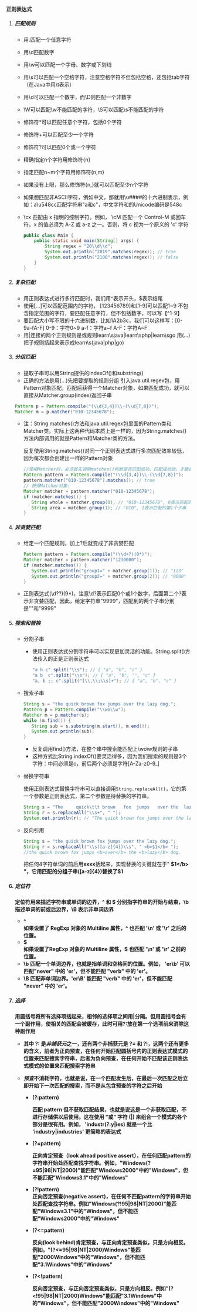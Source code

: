 #### 正则表达式

1. ##### 匹配规则

   - 用.匹配一个任意字符

   - 用\d匹配数字

   - 用\w可以匹配一个字母、数字或下划线

   - 用\s可以匹配一个空格字符，注意空格字符不但包括空格，还包括tab字符（在Java中用\t表示）

   - 用\d可以匹配一个数字，而\D则匹配一个非数字

   - \W可以匹配\w不能匹配的字符，\S可以匹配\s不能匹配的字符

   - 修饰符*可以匹配任意个字符，包括0个字符

   - 修饰符+可以匹配至少一个字符

   - 修饰符?可以匹配0个或一个字符

   - 精确指定n个字符用修饰符{n}

   - 指定匹配n~m个字符用修饰符{n,m}

   - 如果没有上限，那么修饰符{n,}就可以匹配至少n个字符

   - 如果想匹配非ASCII字符，例如中文，那就用\u####的十六进制表示，例如：a\u548cc匹配字符串"a和c"，中文字符和的Unicode编码是548c

   - \cx	匹配由 x 指明的控制字符。例如， \cM 匹配一个 Control-M 或回车符。x 的值必须为 A-Z 或 a-z 之一。否则，将 c 视为一个原义的 'c' 字符

     ```java
     public class Main {
         public static void main(String[] args) {
             String regex = "20\\d\\d";
             System.out.println("2019".matches(regex)); // true
             System.out.println("2100".matches(regex)); // false
         }
     }
     ```

2. ##### 复杂匹配

   - 用正则表达式进行多行匹配时，我们用^表示开头，$表示结尾
   - 使用[...]可以匹配范围内的字符， [123456789]和[1-9]可以匹配1~9
     不包含指定范围的字符，要匹配任意字符，但不包括数字，可以写【^1-9】
   - 要匹配大小写不限的十六进制数，比如1A2b3c，我们可以这样写：[0-9a-fA-F]
     0-9：字符0~9
     a-f：字符a~f
     A-F：字符A~F
   - 用|连接的两个正则规则是或规则learn\sjava|learn\sphp|learn\sgo
     用(...)把子规则括起来表示成learn\\s(java|php|go)

3. ##### 分组匹配

   - 提取子串可以用String提供的indexOf()和substring()
   - 正确的方法是用(...)先把要提取的规则分组
     引入java.util.regex包，用Pattern对象匹配，匹配后获得一个Matcher对象，如果匹配成功，就可以直接从Matcher.group(index)返回子串

   ```java
   Pattern p = Pattern.compile("(\\d{3,4})\\-(\\d{7,8})");
   Matcher m = p.matcher("010-12345678");
   ```

   - 注：String.matches()方法和java.util.regex包里面的Pattern类和Matcher类。实际上这两种代码本质上是一样的，因为String.matches()方法内部调用的就是Pattern和Matcher类的方法。

     反复使用String.matches()对同一个正则表达式进行多次匹配效率较低，因为每次都会创建出一样的Pattern对象

     ```java
     //使用Matcher时，必须首先调用matches()判断是否匹配成功，匹配成功后，才能调用group()提取子串
     Pattern pattern = Pattern.compile("(\\d{3,4})\\-(\\d{7,8})");
     pattern.matcher("010-12345678").matches(); // true
     // 获得Matcher对象:
     Matcher matcher = pattern.matcher("010-12345678");
     if (matcher.matches()) {
     	String whole = matcher.group(0); // "010-12345678", 0表示匹配的整个字符串
     	String area = matcher.group(1); // "010", 1表示匹配的第1个子串
     }
     ```

4. ##### 非贪婪匹配

   - 给定一个匹配规则，加上?后就变成了非贪婪匹配

     ```java
     Pattern pattern = Pattern.compile("(\\d+?)(0*)");
     Matcher matcher = pattern.matcher("1230000");
     if (matcher.matches()) {
     	System.out.println("group1=" + matcher.group(1)); // "123"
     	System.out.println("group2=" + matcher.group(2)); // "0000"
     }
     ```

   - 正则表达式(\d??)(9*)，注意\d?表示匹配0个或1个数字，后面第二个?表示非贪婪匹配，因此，给定字符串"9999"，匹配到的两个子串分别是""和"9999"

5. ##### 搜索和替换

   - 分割子串

     - 使用正则表达式分割字符串可以实现更加灵活的功能。String.split()方法传入的正是正则表达式

       ```java
       "a b c".split("\\s"); // { "a", "b", "c" }
       "a b  c".split("\\s"); // { "a", "b", "", "c" }
       "a, b ;; c".split("[\\,\\;\\s]+"); // { "a", "b", "c" }
       ```

   - 搜索子串

     ```java
     String s = "the quick brown fox jumps over the lazy dog.";
     Pattern p = Pattern.compile("\\wo\\w");
     Matcher m = p.matcher(s);
     while (m.find()) {
     	String sub = s.substring(m.start(), m.end());
     	System.out.println(sub);
     }
     ```

     - 反复调用find()方法，在整个串中搜索能匹配上\\wo\\w规则的子串
     - 这种方式比String.indexOf()要灵活得多，因为我们搜索的规则是3个字符：中间必须是o，前后两个必须是字符[A-Za-z0-9_]

   - 替换字符串

     使用正则表达式替换字符串可以直接调用`String.replaceAll()`，它的第一个参数是正则表达式，第二个参数是待替换的字符串。

     ```java
     String s = "The     quick\t\t brown   fox  jumps   over the  lazy dog.";
     String r = s.replaceAll("\\s+", " ");
     System.out.println(r); // "The quick brown fox jumps over the lazy dog."
     ```

   - 反向引用

     ```java
     String s = "the quick brown fox jumps over the lazy dog.";
     String r = s.replaceAll("\\s([a-z]{4})\\s", " <b>$1</b> ");
     //the quick brown fox jumps <b>over</b> the <b>lazy</b> dog.
     ```

     把任何4字符单词的前后用<b>xxxx</b>括起来。实现替换的关键就在于" <b>$1</b> "，它用匹配的分组子串([a-z]{4})替换了$1

6. ##### 定位符

   定位符用来描述字符串或单词的边界，^ 和 $ 分别指字符串的开始与结束，\b 描述单词的前或后边界，\B 表示非单词边界

   - ^	
     如果设置了 RegExp 对象的 Multiline 属性，^ 也匹配 '\n' 或 '\r' 之后的位置。
   - $	
     如果设置了RegExp 对象的 Multiline 属性，$ 也匹配 '\n' 或 '\r' 之前的位置。
   - \b	
     匹配一个单词边界，也就是指单词和空格间的位置。例如， 'er\b' 可以匹配"never" 中的 'er'，但不能匹配 "verb" 中的 'er'。
   - \B	
     匹配非单词边界。'er\B' 能匹配 "verb" 中的 'er'，但不能匹配 "never" 中的 'er'。

7. ##### 选择

   用圆括号将所有选择项括起来，相邻的选择项之间用|分隔。但用圆括号会有一个副作用，使相关的匹配会被缓存，此时可用?:放在第一个选项前来消除这种副作用

   - 其中 ?: 是***非捕获元***之一，还有两个非捕获元是 ?= 和 ?!，这两个还有更多的含义，前者为正向预查，在任何开始匹配圆括号内的正则表达式模式的位置来匹配搜索字符串，后者为负向预查，在任何开始不匹配该正则表达式模式的位置来匹配搜索字符串

   - ***预查***不消耗字符，也就是说，在一个匹配发生后，在最后一次匹配之后立即开始下一次匹配的搜索，而不是从包含预查的字符之后开始

     - (?:pattern)

        匹配 pattern 但不获取匹配结果，也就是说这是一个非获取匹配，不进行存储供以后使用。这在使用 "或" 字符 (|) 来组合一个模式的各个部分是很有用。例如， 'industr(?:y|ies) 就是一个比 'industry|industries' 更简略的表达式

     - (?=pattern)

       正向肯定预查（look ahead positive assert），在任何匹配pattern的字符串开始处匹配查找字符串。例如，"Windows(?=95|98|NT|2000)"能匹配"Windows2000"中的"Windows"，但不能匹配"Windows3.1"中的"Windows"

     - (?!pattern)	
       正向否定预查(negative assert)，在任何不匹配pattern的字符串开始处匹配查找字符串。例如"Windows(?!95|98|NT|2000)"能匹配"Windows3.1"中的"Windows"，但不能匹配"Windows2000"中的"Windows"

     - (?<=pattern)

       反向(look behind)肯定预查，与正向肯定预查类似，只是方向相反。例如，"(?<=95|98|NT|2000)Windows"能匹配"2000Windows"中的"Windows"，但不能匹配"3.1Windows"中的"Windows"

     - (?<!pattern)

       反向否定预查，与正向否定预查类似，只是方向相反。例如"(?<!95|98|NT|2000)Windows"能匹配"3.1Windows"中的"Windows"，但不能匹配"2000Windows"中的"Windows"
